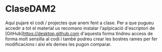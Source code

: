 # ClaseDAM2

Aquí pujare el codi / projectes que anem fent a clase. 
Per a que pugueu accedir a tot el material us recomano instalar l'aplpicació d'escriptori de [GitHub]https://desktop.github.com d'aquesta forma tindreu access de forma molt sensilla al codi i també podreu crear les bostres rames per fer modificacions i així els demes les pugon comparar.
